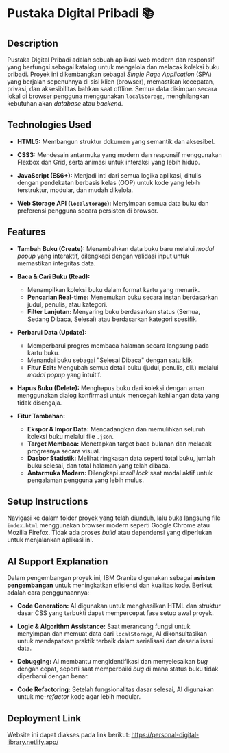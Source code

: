 # Pustaka Digital Pribadi 📚

## Description

Pustaka Digital Pribadi adalah sebuah aplikasi web modern dan responsif yang berfungsi sebagai katalog untuk mengelola dan melacak koleksi buku pribadi. Proyek ini dikembangkan sebagai *Single Page Application* (SPA) yang berjalan sepenuhnya di sisi klien (browser), memastikan kecepatan, privasi, dan aksesibilitas bahkan saat offline. Semua data disimpan secara lokal di browser pengguna menggunakan `localStorage`, menghilangkan kebutuhan akan *database* atau *backend*.


## Technologies Used

  * **HTML5:** Membangun struktur dokumen yang semantik dan aksesibel.
    
  * **CSS3:** Mendesain antarmuka yang modern dan responsif menggunakan Flexbox dan Grid, serta animasi untuk interaksi yang lebih hidup.
    
  * **JavaScript (ES6+):** Menjadi inti dari semua logika aplikasi, ditulis dengan pendekatan berbasis kelas (OOP) untuk kode yang lebih terstruktur, modular, dan mudah dikelola.
    
  * **Web Storage API (`localStorage`):** Menyimpan semua data buku dan preferensi pengguna secara persisten di browser.


## Features

  * **Tambah Buku (Create):** Menambahkan data buku baru melalui *modal popup* yang interaktif, dilengkapi dengan validasi input untuk memastikan integritas data.
    
  * **Baca & Cari Buku (Read):**
      * Menampilkan koleksi buku dalam format kartu yang menarik.
      * **Pencarian Real-time:** Menemukan buku secara instan berdasarkan judul, penulis, atau kategori.
      * **Filter Lanjutan:** Menyaring buku berdasarkan status (Semua, Sedang Dibaca, Selesai) atau berdasarkan kategori spesifik.
        
  * **Perbarui Data (Update):**
      * Memperbarui progres membaca halaman secara langsung pada kartu buku.
      * Menandai buku sebagai "Selesai Dibaca" dengan satu klik.
      * **Fitur Edit:** Mengubah semua detail buku (judul, penulis, dll.) melalui *modal popup* yang intuitif.
        
  * **Hapus Buku (Delete):** Menghapus buku dari koleksi dengan aman menggunakan dialog konfirmasi untuk mencegah kehilangan data yang tidak disengaja.
    
  * **Fitur Tambahan:**
      * **Ekspor & Impor Data:** Mencadangkan dan memulihkan seluruh koleksi buku melalui file `.json`.
      * **Target Membaca:** Menetapkan target baca bulanan dan melacak progresnya secara visual.
      * **Dasbor Statistik:** Melihat ringkasan data seperti total buku, jumlah buku selesai, dan total halaman yang telah dibaca.
      * **Antarmuka Modern:** Dilengkapi *scroll lock* saat modal aktif untuk pengalaman pengguna yang lebih mulus.


## Setup Instructions

Navigasi ke dalam folder proyek yang telah diunduh, lalu buka langsung file `index.html` menggunakan browser modern seperti Google Chrome atau Mozilla Firefox. Tidak ada proses *build* atau dependensi yang diperlukan untuk menjalankan aplikasi ini.


## AI Support Explanation

Dalam pengembangan proyek ini, IBM Granite digunakan sebagai **asisten pengembangan** untuk meningkatkan efisiensi dan kualitas kode. Berikut adalah cara penggunaannya:

  * **Code Generation:** AI digunakan untuk menghasilkan HTML dan struktur dasar CSS yang terbukti dapat mempercepat fase setup awal proyek.
    
  * **Logic & Algorithm Assistance:** Saat merancang fungsi untuk menyimpan dan memuat data dari `localStorage`, AI dikonsultasikan untuk mendapatkan praktik terbaik dalam serialisasi dan deserialisasi data.
    
  * **Debugging:** AI membantu mengidentifikasi dan menyelesaikan *bug* dengan cepat, seperti saat memperbaiki *bug* di mana status buku tidak diperbarui dengan benar.
    
  * **Code Refactoring:** Setelah fungsionalitas dasar selesai, AI digunakan untuk me-*refactor* kode agar lebih modular.


## Deployment Link
Website ini dapat diakses pada link berikut: https://personal-digital-library.netlify.app/
